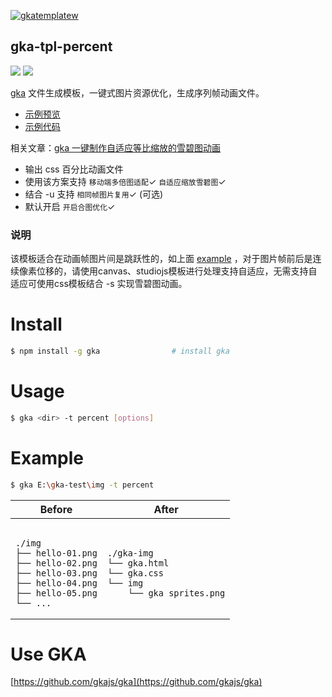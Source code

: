 [![gkatemplatew](https://user-images.githubusercontent.com/10385585/28489021-a9cc83aa-6eea-11e7-8c1b-4bb326bb9fe9.png)](https://github.com/joeyguo/gka)

## gka-tpl-percent

<a href="https://www.npmjs.org/package/gka-tpl-percent"><img src="https://img.shields.io/npm/v/gka-tpl-percent.svg?style=flat"></a>
<a href="https://github.com/joeyguo/gka-tpl-percent#license"><img src="https://img.shields.io/badge/license-MIT-blue.svg"></a>

[gka](https://github.com/joeyguo/gka) 文件生成模板，一键式图片资源优化，生成序列帧动画文件。

- [示例预览](https://gkajs.github.io/gka-tpl-percent/example/gka.html)
- [示例代码](https://github.com/gkajs/gka-tpl-percent/tree/master/example)

相关文章：[gka 一键制作自适应等比缩放的雪碧图动画](https://github.com/joeyguo/blog/issues/16)

- 输出 css 百分比动画文件
- 使用该方案支持 `移动端多倍图适配`✓ `自适应缩放雪碧图`✓ 
- 结合 -u 支持 `相同帧图片复用`✓ (可选) 
- 默认开启 `开启合图优化`✓

### 说明

该模板适合在动画帧图片间是跳跃性的，如上面 [example](https://gkajs.github.io/gka-tpl-percent/example/gka.html) ，对于图片帧前后是连续像素位移的，请使用canvas、studiojs模板进行处理支持自适应，无需支持自适应可使用css模板结合 -s 实现雪碧图动画。

# Install

```sh
$ npm install -g gka                # install gka
```

# Usage

```sh
$ gka <dir> -t percent [options]
```

# Example

```sh
$ gka E:\gka-test\img -t percent
```

<table>
    <thead>
        <tr><th>Before</th><th>After</th></tr>
    </thead>
    <tbody>
        <tr>
            <td><pre><code>
./img
├── hello-01.png
├── hello-02.png
├── hello-03.png
├── hello-04.png
├── hello-05.png
└── ...
</code></pre></td>
<td><pre><code>
./gka-img
└── gka.html
└── gka.css
└── img
    └── gka_sprites.png
</code></pre></td>
        </tr>
    </tbody>
</table>

# Use GKA

[https://github.com/gkajs/gka](https://github.com/gkajs/gka)

